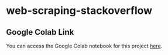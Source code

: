 # web-scraping-stackoverflow

## Google Colab Link

You can access the Google Colab notebook for this project [here]([YOUR_GOOGLE_COLAB_LINK](https://colab.research.google.com/drive/1rdUACG_BmD-vcrWb2pZNIv6fP0Q1JUpW?authuser=0#scrollTo=H9RUx0FclfKb)).
